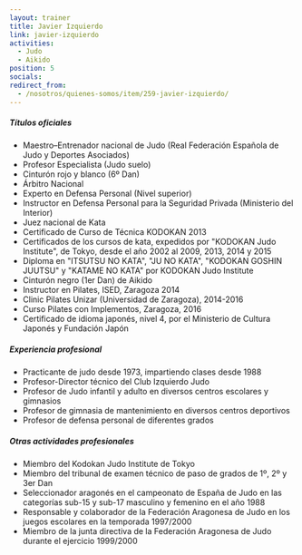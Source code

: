 ```yaml
---
layout: trainer
title: Javier Izquierdo
link: javier-izquierdo
activities:
  - Judo
  - Aikido
position: 5
socials:
redirect_from:
  - /nosotros/quienes-somos/item/259-javier-izquierdo/
---
```

<h5>Títulos oficiales</h5>
<ul>
  <li>Maestro–Entrenador nacional de Judo (Real Federación Española de Judo y Deportes Asociados)</li>
  <li>Profesor Especialista (Judo suelo)</li>
  <li>Cinturón rojo y blanco (6º Dan)</li>
  <li>Árbitro Nacional</li>
  <li>Experto en Defensa Personal (Nivel superior)</li>
  <li>Instructor en Defensa Personal para la Seguridad Privada (Ministerio del Interior)</li>
  <li>Juez nacional de Kata</li>
  <li>Certificado de Curso de Técnica KODOKAN 2013</li>
  <li>Certificados de los cursos de kata, expedidos por "KODOKAN Judo Institute", de Tokyo, desde el año 2002 al 2009, 2013, 2014 y 2015</li>
  <li>Diploma en "ITSUTSU NO KATA", "JU NO KATA", "KODOKAN GOSHIN JUUTSU" y "KATAME NO KATA" por KODOKAN Judo Institute</li>
  <li>Cinturón negro (1er Dan) de Aikido</li>
  <li>Instructor en Pilates, ISED, Zaragoza 2014</li>
  <li>Clinic Pilates Unizar (Universidad de Zaragoza), 2014-2016</li>
  <li>Curso Pilates con Implementos, Zaragoza, 2016</li>
  <li>Certificado de idioma japonés, nivel 4, por el Ministerio de Cultura Japonés y Fundación Japón</li>
</ul>

<h5>Experiencia profesional</h5>
<ul>
  <li>Practicante de judo desde 1973, impartiendo clases desde 1988</li>
  <li>Profesor-Director técnico del Club Izquierdo Judo</li>
  <li>Profesor de Judo infantil y adulto en diversos centros escolares y gimnasios</li>
  <li>Profesor de gimnasia de mantenimiento en diversos centros deportivos</li>
  <li>Profesor de defensa personal de diferentes grados</li>
</ul>

<h5>Otras actividades profesionales</h5>
<ul>
  <li>Miembro del Kodokan Judo Institute de Tokyo</li>
  <li>Miembro del tribunal de examen técnico de paso de grados de 1º, 2º y 3er Dan</li>
  <li>Seleccionador aragonés en el campeonato de España de Judo en las categorías sub-15 y sub-17 masculino y femenino en el año 1988</li>
  <li>Responsable y colaborador de la Federación Aragonesa de Judo en los juegos escolares en la temporada 1997/2000</li>
  <li>Miembro de la junta directiva de la Federación Aragonesa de Judo durante el ejercicio 1999/2000</li>
</ul>
